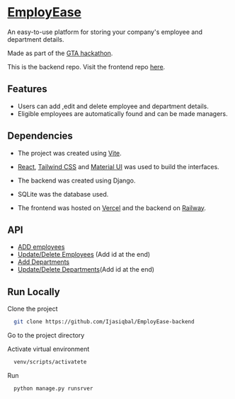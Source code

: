
# [EmployEase](employease-frontend.vercel.app)

An easy-to-use platform for storing your company's employee and department details.

Made as part of the [GTA hackathon](https://gta.mulearn.org/sandshores).

This is the backend repo. Visit the frontend repo [here](https://github.com/Vaisakh-RS/EmployEase-Frontend).

## Features

- Users can add ,edit and delete employee and department details.
- Eligible employees are automatically found and can be made managers.

## Dependencies 

- The project was created using [Vite](https://vitejs.dev/).
- [React](https://react.dev/), [Tailwind CSS](https://tailwindcss.com/) and [Material UI](https://mui.com/) was used to build the interfaces.
- The backend was created using Django.
- SQLite was the database used.

- The frontend was hosted on [Vercel](https://vercel.com/) and the backend on [Railway](https://railway.app/).

## API
- [ADD employees](https://employease-backend-production.up.railway.app/api/employees/)
- [Update/Delete Employees](https://employease-backend-production.up.railway.app/api/employees/) (Add id at the end)
- [Add Departments](https://employease-backend-production.up.railway.app/api/departments)
- [Update/Delete Departments](https://employease-backend-production.up.railway.app/api/departments/)(Add id at the end)


## Run Locally

Clone the project

```bash
  git clone https://github.com/Ijasiqbal/EmployEase-backend
```

Go to the project directory


Activate virtual environment

```bash
  venv/scripts/activatete
```

Run

```bash
  python manage.py runsrver
```


